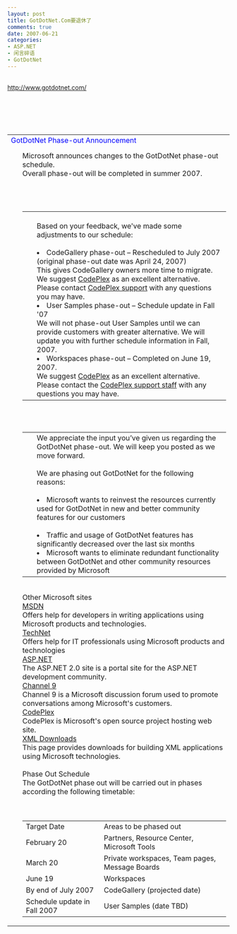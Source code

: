 ```yaml
---
layout: post
title: GotDotNet.Com要退休了
comments: true
date: 2007-06-21
categories:
- ASP.NET
- 闲言碎语
- GotDotNet
---
```


<p><br /><a href="http://www.gotdotnet.com/">http://www.gotdotnet.com/</a><br /><br /></p>
<table cellspacing="0" cellpadding="0" width="471">
<tbody>
<tr><td style="COLOR: #0000ff" colspan="3">GotDotNet Phase-out Announcement</td></tr>
<tr><td colspan="3" height="3"><img height="3" alt="" src="/images/hbz_images/9432c27b-2893-4018-946c-4bf16f270ce1.gif6" width="1" border="0"></td></tr>
<tr>
<td width="10"><img height="1" alt="" src="/images/hbz_images/9432c27b-2893-4018-946c-4bf16f270ce1.gif6" width="10" border="0"></td>
<td valign="top" width="100%">Microsoft announces changes to the GotDotNet phase-out schedule. <br />Overall phase-out will be completed in summer 2007.<br /><table>
<br /><tbody>
<br /><tr>
<br /><td>  </td>
<td>
<br />Based on your feedback, we've made some adjustments to our schedule: <br /><br /><ui><li>CodeGallery phase-out – Rescheduled to July 2007 (original phase-out date was April 24, 2007)<br />This gives CodeGallery owners more time to migrate. We suggest <a href="http://www.codeplex.com/">CodePlex</a> as an excellent alternative. Please contact <a href="https://www.codeplex.com/ContactUs.aspx">CodePlex support</a> with any questions you may have.<br />
</li>
<li>User Samples phase-out – Schedule update in Fall '07 <br />We will not phase-out User Samples until we can provide customers with greater alternative. We will update you with further schedule information in Fall, 2007.<br />
</li>
<li>Workspaces phase-out – Completed on June 19, 2007.<br />We suggest <a href="http://www.codeplex.com/">CodePlex</a> as an excellent alternative. Please contact the <a href="https://www.codeplex.com/ContactUs.aspx">CodePlex support staff</a> with any questions you may have.<br />
</li></ui>
</td>
</tr>
</tbody>
</table>
<p>            <br /><br /></p>
<table><tbody><tr>
<td>  </td>
<td>We appreciate the input you’ve given us regarding the GotDotNet phase-out. We will keep you posted as we move forward. <br /><br />We are phasing out GotDotNet for the following reasons:<br /><br /><ui><li>Microsoft wants to reinvest the resources currently used for GotDotNet in new and better community features for our customers<br /><br />
</li>
<li>Traffic and usage of GotDotNet features has significantly decreased over the last six months<br />
</li>
<li>Microsoft wants to eliminate redundant functionality between GotDotNet and other community resources provided by Microsoft</li></ui>
</td>
</tr></tbody></table>
<p>            <br />Other Microsoft sites<br /><a href="http://msdn2.microsoft.com/en-us/default.aspx">MSDN</a><br />Offers help for developers in writing applications using Microsoft products and technologies.<br /><a href="http://technet.microsoft.com/en-us/default.aspx">TechNet</a><br />Offers help for IT professionals using Microsoft products and technologies<br /><a href="http://www.asp.net/">ASP.NET</a><br />The ASP.NET 2.0 site is a portal site for the ASP.NET development community.<br /><a href="http://channel9.msdn.com/">Channel 9</a><br />Channel 9 is a Microsoft discussion forum used to promote conversations among Microsoft's customers.<br /><a href="http://www.codeplex.com/">CodePlex</a><br />CodePlex is Microsoft's open source project hosting web site.<br /><a href="http://msdn.microsoft.com/XML/XMLDownloads/default.aspx">XML Downloads</a><br />This page provides downloads for building XML applications using Microsoft technologies.<br /><br />Phase Out Schedule<br />The GotDotNet phase out will be carried out in phases according the following timetable:<br /><br /><br /></p>
<table cellspacing="0" cellpadding="0" width="70%" border="0"><tbody>
<tr>
<td>Target Date</td>
<td>Areas to be phased out</td>
</tr>
<tr>
<td>February 20</td>
<td>Partners, Resource Center, Microsoft Tools</td>
</tr>
<tr>
<td>March 20</td>
<td>Private workspaces, Team pages, Message Boards</td>
</tr>
<tr>
<td>June 19</td>
<td>Workspaces</td>
</tr>
<tr>
<td>By end of July 2007</td>
<td>CodeGallery (projected date)</td>
</tr>
<tr>
<td>Schedule update in Fall 2007</td>
<td>User Samples (date TBD)</td>
</tr>
</tbody></table>
<p>            </p>
</td>
<br />
</tr>
<br />
</tbody>
<br />
</table>
